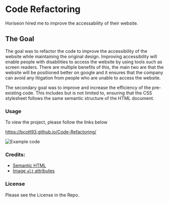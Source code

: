 # Code Refactoring

Horiseon hired me to improve the accessability of their website.

## The Goal

The goal was to refactor the code to improve the accessibility of the website while maintaining the original design. Improving accessibility will enable people with disabilities to access the website by using tools such as screen readers. There are multiple benefits of this, the main two are that the website will be positioned better on google and it ensures that the company can avoid any litigation from people who are unable to access the website. 

The secondary goal was to improve and increase the efficiency of the pre-existing code. This includes but is not limited to, ensuring that the CSS stylesheet follows the same semantic structure of the HTML document.  

### Usage

To view the project, please follow the links below

https://bcott93.github.io/Code-Refactoring/



![Example code](Code-Refactoring/code-refactoring/assets/images/code-example.jpg)

### Credits:

* [Semantic HTML](https://www.w3schools.com/html/html5_semantic_elements.asp)
* [Image `alt` attributes](https://www.w3schools.com/tags/att_img_alt.asp)

### License

Please see the License in the Repo. 





